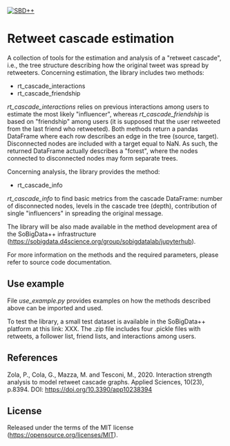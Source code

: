 [![SBD++](https://img.shields.io/badge/Available%20on-SoBigData%2B%2B-green)](https://sobigdata.d4science.org/group/sobigdata-gateway/explore?siteId=20371853)

Retweet cascade estimation
=========================================================
A collection of tools for the estimation and analysis of a "retweet cascade", i.e., the tree structure describing how the original tweet was spread by retweeters. Concerning estimation, the library includes two methods: 
* rt_cascade_interactions 
* rt_cascade_friendship

*rt_cascade_interactions* relies on previous interactions among users to estimate the most likely "influencer", whereas *rt_cascade_friendship* is based on "friendship" among users (it is supposed that the user retweeted from the last friend who retweeted). Both methods return a pandas DataFrame where each row describes an edge in the tree (source, target). Disconnected nodes are included with a target equal to NaN. As such, the returned DataFrame actually describes a "forest", where the nodes connected to disconnected nodes may form separate trees.

Concerning analysis, the library provides the method:
* rt_cascade_info

*rt_cascade_info* to find basic metrics from the cascade DataFrame: number of disconnected nodes, levels in the cascade tree (depth), contribution of single "influencers" in spreading the original message. 

The library will be also made available in the method development area of the SoBigData++ infrastructure (https://sobigdata.d4science.org/group/sobigdatalab/jupyterhub).

For more information on the methods and the required parameters, please refer to source code documentation.

Use example
------------------------------------------------

File *use_example.py* provides examples on how the methods described above can be imported and used.

To test the library, a small test dataset is available in the SoBigData++ platform at this link: XXX. The .zip file includes four .pickle files with retweets, a follower list, friend lists, and interactions among users.

References
-------------------------------------------------
Zola, P., Cola, G., Mazza, M. and Tesconi, M., 2020. Interaction strength analysis to model retweet cascade graphs. Applied Sciences, 10(23), p.8394. DOI: https://doi.org/10.3390/app10238394

License
-------------------------------------------------

Released under the terms of the MIT license (https://opensource.org/licenses/MIT).
